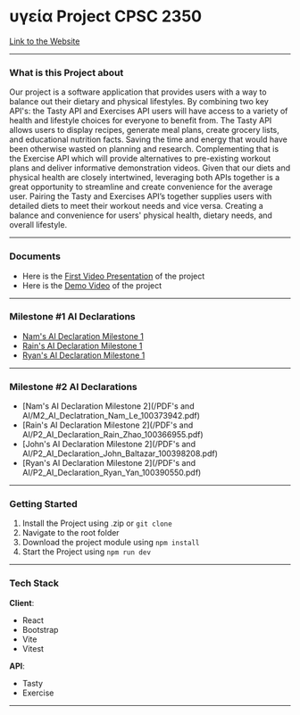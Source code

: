 # υγεία Project CPSC 2350

[Link to the Website](https://rainzhao01.github.io/2350_project/)

---

### What is this Project about

Our project is a software application that provides users with a way to balance out their dietary and physical lifestyles. By combining two key API's: the Tasty API and Exercises API users will have access to a variety of health and lifestyle choices for everyone to benefit from. The Tasty API allows users to display recipes, generate meal plans, create grocery lists, and educational nutrition facts. Saving the time and energy that would have been otherwise wasted on planning and research. Complementing that is the Exercise API which will provide alternatives to pre-existing workout plans and deliver informative demonstration videos. Given that our diets and physical health are closely intertwined, leveraging both APIs together is a great opportunity to streamline and create convenience for the average user. Pairing the Tasty and Exercises API’s together supplies users with detailed diets to meet their workout needs and vice versa. Creating a balance and convenience for users' physical health, dietary needs, and overall lifestyle.


---

### Documents


- Here is the [First Video Presentation](https://drive.google.com/file/d/1-6az5EgZI_E2YZrqIpppKqHQUYYn_22w/view) of the project
- Here is the [Demo Video](https://docs.google.com/file/d/1RawIesZ-vh9bvU_NsfwlZaRu9pcRmPKl/preview) of the project

---

### Milestone #1 AI Declarations

- [Nam's AI Declaration Milestone 1](./AI_Declaration/M2_AI_Declatration_Nam_Le_100373942.pdf)
- [Rain's AI Declaration Milestone 1](./P1_AI_Declaration_Rain_Zhao_100366955.pdf)
- [Ryan's AI Declaration Milestone 1](./P1_AI_Declaration_Ryan_Yan_100390550.pdf)

---

### Milestone #2 AI Declarations


- [Nam's AI Declaration Milestone 2](/PDF's and AI/M2_AI_Declatration_Nam_Le_100373942.pdf)
- [Rain's AI Declaration Milestone 2](/PDF's and AI/P2_AI_Declaration_Rain_Zhao_100366955.pdf)
- [John's AI Declaration Milestone 2](/PDF's and AI/P2_AI_Declaration_John_Baltazar_100398208.pdf)
- [Ryan's AI Declaration Milestone 2](/PDF's and AI/P2_AI_Declaration_Ryan_Yan_100390550.pdf)

---

### Getting Started

1. Install the Project using .zip or `git clone`
2. Navigate to the root folder
3. Download the project module using `npm install`
4. Start the Project using `npm run dev`
   
---

### Tech Stack

**Client**:

- React
- Bootstrap
- Vite
- Vitest

**API**:

- Tasty 
- Exercise

---
